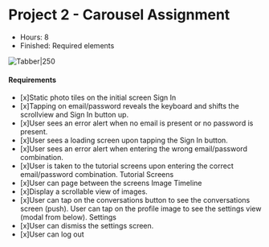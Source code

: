 # Project 2 - Carousel  Assignment

- Hours: 8
- Finished: Required elements

![Tabber|250](http://i.imgur.com/oBHHvFD.gif)

#### Requirements
* [x]Static photo tiles on the initial screen
Sign In
* [x]Tapping on email/password reveals the keyboard and shifts the scrollview and Sign In button up.
* [x]User sees an error alert when no email is present or no password is present.
* [x]User sees a loading screen upon tapping the Sign In button.
* [x]User sees an error alert when entering the wrong email/password combination.
* [x]User is taken to the tutorial screens upon entering the correct email/password combination.
Tutorial Screens
* [x]User can page between the screens
Image Timeline
* [x]Display a scrollable view of images.
* [x]User can tap on the conversations button to see the conversations screen (push).
User can tap on the profile image to see the settings view (modal from below).
Settings
* [x]User can dismiss the settings screen.
* [x]User can log out
